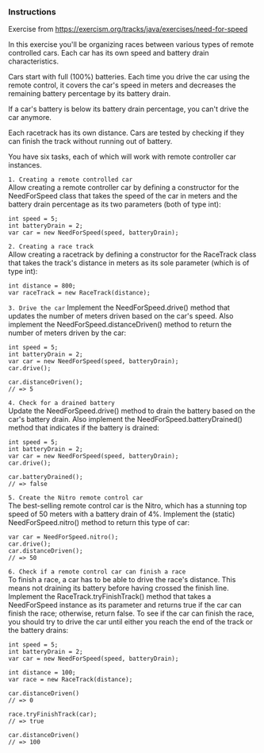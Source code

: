 ### Instructions
Exercise from https://exercism.org/tracks/java/exercises/need-for-speed

In this exercise you'll be organizing races between various types of remote controlled cars. Each car has its own speed and battery drain characteristics.

Cars start with full (100%) batteries. Each time you drive the car using the remote control, it covers the car's speed in meters and decreases the remaining battery percentage by its battery drain.

If a car's battery is below its battery drain percentage, you can't drive the car anymore.

Each racetrack has its own distance. Cars are tested by checking if they can finish the track without running out of battery.

You have six tasks, each of which will work with remote controller car instances.

`1. Creating a remote controlled car` </br>
   Allow creating a remote controller car by defining a constructor for the NeedForSpeed class that takes the speed of the car in meters and the battery drain percentage as its two parameters (both of type int):
```
int speed = 5;
int batteryDrain = 2;
var car = new NeedForSpeed(speed, batteryDrain);
```

`2. Creating a race track` </br>
Allow creating a racetrack by defining a constructor for the RaceTrack class that takes the track's distance in meters as its sole parameter (which is of type int):
```
int distance = 800;
var raceTrack = new RaceTrack(distance);
```

`3. Drive the car`
   Implement the NeedForSpeed.drive() method that updates the number of meters driven based on the car's speed. Also implement the NeedForSpeed.distanceDriven() method to return the number of meters driven by the car:
```
int speed = 5;
int batteryDrain = 2;
var car = new NeedForSpeed(speed, batteryDrain);
car.drive();

car.distanceDriven();
// => 5
```
`4. Check for a drained battery` </br>
Update the NeedForSpeed.drive() method to drain the battery based on the car's battery drain. Also implement the NeedForSpeed.batteryDrained() method that indicates if the battery is drained:
```
int speed = 5;
int batteryDrain = 2;
var car = new NeedForSpeed(speed, batteryDrain);
car.drive();

car.batteryDrained();
// => false
```
`5. Create the Nitro remote control car` </br>
The best-selling remote control car is the Nitro, which has a stunning top speed of 50 meters with a battery drain of 4%. Implement the (static) NeedForSpeed.nitro() method to return this type of car:
```
var car = NeedForSpeed.nitro();
car.drive();
car.distanceDriven();
// => 50
```
`6. Check if a remote control car can finish a race` </br>
To finish a race, a car has to be able to drive the race's distance. This means not draining its battery before having crossed the finish line. Implement the RaceTrack.tryFinishTrack() method that takes a NeedForSpeed instance as its parameter and returns true if the car can finish the race; otherwise, return false. To see if the car can finish the race, you should try to drive the car until either you reach the end of the track or the battery drains:
```
int speed = 5;
int batteryDrain = 2;
var car = new NeedForSpeed(speed, batteryDrain);

int distance = 100;
var race = new RaceTrack(distance);

car.distanceDriven()
// => 0

race.tryFinishTrack(car);
// => true

car.distanceDriven()
// => 100
```